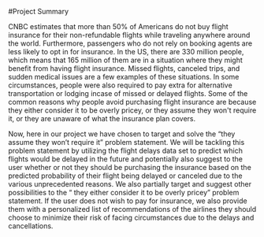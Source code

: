 #Project Summary

CNBC estimates that more than 50% of Americans do not buy flight insurance for their non-refundable flights while traveling anywhere around the world. Furthermore, passengers who do not rely on booking agents are less likely to opt in for insurance. In the US, there are 330 million people, which means that 165 million of them are in a situation where they might benefit from having flight insurance. Missed flights, canceled trips, and sudden medical issues are a few examples of these situations. In some circumstances, people were also required to pay extra for alternative transportation or lodging incase of missed or delayed flights. Some of the common reasons why people avoid purchasing flight insurance are because they either consider it to be overly pricey, or they assume they won't require it, or they are unaware of what the insurance plan covers.

Now, here in our project we have chosen to target and solve the “they assume they won’t require it” problem statement. We will be tackling this problem statement by utilizing the flight delays data set to predict which flights would be delayed in the future and potentially also suggest to the user whether or not they should be purchasing the insurance based on the predicted probability of their flight being delayed or canceled due to the various unprecedented reasons. We also partially target and suggest other possibilities to the “ they either consider it to be overly pricey” problem statement. If the user does not wish to pay for insurance, we also provide them with a personalized list of recommendations of the airlines they should choose to minimize their risk of facing circumstances due to the delays and cancellations.

